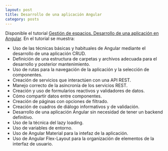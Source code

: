 ```yaml
---
layout: post
title: Desarrollo de una aplicación Angular
category: posts
---
```


Disponible el tutorial [Gestión de espacios. Desarrollo de una aplicación en Angular](https://ualmtorres.github.io/espaciosAppTutorial/). En el tutorial se muestra:

* Uso de las técnicas básicas y habituales de Angular mediante el desarrollo de una aplicación CRUD.
* Definición de una estructura de carpetas y archivos adecuada para el desarrollo y posterior mantenimiento.
* Uso de rutas para la navegación de la aplicación y la selección de componentes.
* Creación de servicios que interactúen con una API REST.
* Manejo correcto de la asincronía de los servicios REST.
* Creación y uso de formularios reactivos y validadores de datos.
* Cómo compartir datos entre componentes.
* Creación de páginas con opciones de filtrado.
* Creación de cuadros de diálogo informativos y de validación.
* Desarrollo de una aplicación Angular sin necesidad de tener un backend definitivo.
* Uso de la técnica del lazy loading.
* Uso de variables de entorno.
* Uso de Angular Material para la intefaz de la aplicación.
* Uso de Angular Flex-Layout para la organización de elementos de la interfaz de usuario.

